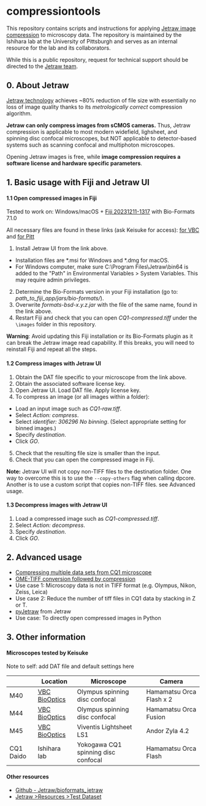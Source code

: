 # compressiontools
 
This repository contains scripts and instructions for applying [Jetraw image compression](https://www.jetraw.com) to microscopy data. The repository is maintained by the Ishihara lab at the University of Pittsburgh and serves as an internal resource for the lab and its collaborators.

While this is a public repository, request for technical support should be directed to the [Jetraw team](https://www.jetraw.com/contact).


## 0. About Jetraw

[Jetraw technology](https://www.jetraw.com/jetraw-technology) achieves ~80% reduction of file size with essentially no loss of image quality thanks to its *metrologically correct* compression algorithm.

**Jetraw can only compress images from sCMOS cameras.** Thus, Jetraw compression is applicable to most modern widefield, lighsheet, and spinning disc confocal microscopes, but NOT applicable to detector-based systems such as scanning confocal and multiphoton microscopes.

Opening Jetraw images is free, while **image compression requires a software license and hardware specific parameters**.


## 1. Basic usage with Fiji and Jetraw UI

#### 1.1 Open compressed images in Fiji

Tested to work on: Windows/macOS + [Fiji 20231211-1317](https://downloads.imagej.net/fiji/archive/20231211-1317/) with Bio-Formats 7.1.0

All necessary files are found in these links (ask Keisuke for access): [for VBC](https://biocenterat-my.sharepoint.com/:f:/r/personal/keisuke_ishihara_imp_ac_at/Documents/Jetraw_VBCrestrictedaccess?csf=1&web=1&e=XizOPx)
and [for Pitt](https://pitt-my.sharepoint.com/:f:/r/personal/ishihara_pitt_edu/Documents/Jetraw_Pitt-IshiharaLab_restrictedaccess?csf=1&web=1&e=oOXouJ)

1. Install Jetraw UI from the link above.
 - Installation files are \*.msi for Windows and \*.dmg for macOS.
 - For Windows computer, make sure C:\Program Files\Jetraw\bin64 is added to the "Path" in Environmental Variables > System Variables. This may require admin privileges.
2. Determine the Bio-Formats version in your Fiji installation (go to: *path_to_fiji_app/jars/bio-formats/*).
3. Overwrite *formats-bsd-x.y.z.jar*  with the file of the same name, found in the link above.
4. Restart Fiji and check that you can open *CQ1-compressed.tiff* under the `\images` folder in this repository.

**Warning**: Avoid updating this Fiji installation or its Bio-Formats plugin as it can break the Jetraw image read capability. If this breaks, you will need to reinstall Fiji and repeat all the steps.

#### 1.2 Compress images with Jetraw UI

1. Obtain the DAT file specific to your microscope from the link above.
2. Obtain the associated software license key.
3. Open Jetraw UI. Load DAT file. Apply license key.
4. To compress an image (or all images within a folder):
 - Load an input image such as *CQ1-raw.tiff*.
 - Select *Action: compress*.
 - Select *identifier: 306296 No binning*. (Select appropriate setting for binned images.)
 - Specify *destination*.
 - Click *GO*.
5. Check that the resulting file size is smaller than the input.
6. Check that you can open the compressed image in Fiji.

**Note:** Jetraw UI will not copy non-TIFF files to the destination folder. One way to overcome this is to use the `--copy-others` flag when calling dpcore. Another is to use a custom script that copies non-TIFF files. see Advanced usage.

#### 1.3 Decompress images with Jetraw UI

1. Load a compressed image such as *CQ1-compressed.tiff*.
2. Select *Action: decompress*.
3.  Specify *destination*.
4. Click *GO*.


## 2. Advanced usage
- [Compressing multiple data sets from CQ1 microscope](compressMultipleCQ1data.md)
- [OME-TIFF conversion followed by compression](OMETIFFconversionCompression.md)
 - Use case 1: Microscopy data is not in TIFF format (e.g. Olympus, Nikon, Zeiss, Leica)
 - Use case 2: Reduce the number of tiff files in CQ1 data by stacking in Z or T.
- [pyJetraw](https://github.com/Jetraw/pyJetraw) from Jetraw
 - Use case: To directly open compressed images in Python

## 3. Other information

#### Microscopes tested by Keisuke

Note to self: add DAT file and default settings here

|       | Location | Microscope | Camera |
| ----- | ----- | ----- | ----- |
| M40   |  [VBC BioOptics](https://cores.imp.ac.at/biooptics/equipment/?xhtml=1%2F%5C%5C%5C%5C%5C%5C%5C%5C%5C%5C%5C%5C%5C%5C%5C%27From%2FRK%3D0%2FRS%3DUhWihNMQI1LWDV3V.sJxktWcMkU-)| Olympus spinning disc confocal      | Hamamatsu Orca Flash x 2 |
| M44   |  [VBC BioOptics](https://cores.imp.ac.at/biooptics/equipment/?xhtml=1%2F%5C%5C%5C%5C%5C%5C%5C%5C%5C%5C%5C%5C%5C%5C%5C%27From%2FRK%3D0%2FRS%3DUhWihNMQI1LWDV3V.sJxktWcMkU-)| Olympus spinning disc confocal      | Hamamatsu Orca Fusion    |
| M45   |  [VBC BioOptics](https://cores.imp.ac.at/biooptics/equipment/?xhtml=1%2F%5C%5C%5C%5C%5C%5C%5C%5C%5C%5C%5C%5C%5C%5C%5C%27From%2FRK%3D0%2FRS%3DUhWihNMQI1LWDV3V.sJxktWcMkU-)| Viventis Lightsheet LS1             | Andor Zyla 4.2 |
| CQ1 Daido | Ishihara lab | Yokogawa CQ1 spinning disc confocal | Hamamatsu Orca Flash |

#### Other resources

 - [Github - Jetraw/bioformats_jetraw](https://github.com/Jetraw/bioformats_jetraw)
 -	[Jetraw >Resources >Test Dataset](https://www.jetraw.com/downloads/software)
